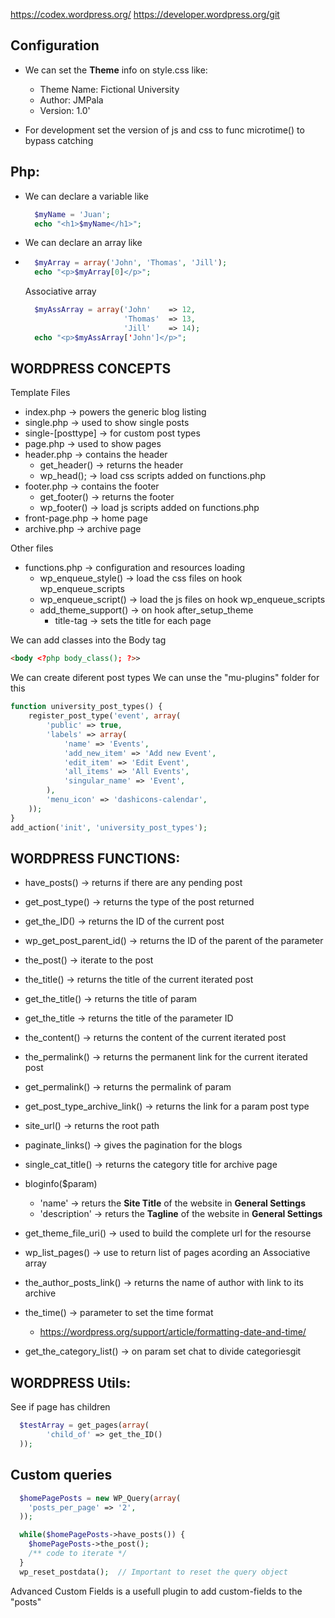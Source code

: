 https://codex.wordpress.org/
https://developer.wordpress.org/git

## Configuration
- We can set the **Theme** info on style.css like:
  - Theme Name: Fictional University
  - Author: JMPala
  - Version: 1.0'

- For development set the version of js and css to func microtime() to bypass catching

## Php:
- We can declare a variable like
  ```php
    $myName = 'Juan';
    echo "<h1>$myName</h1>";
  ```
- We can declare an array like
- ```php
    $myArray = array('John', 'Thomas', 'Jill');
    echo "<p>$myArray[0]</p>";
  ```
  Associative array
  ```php
    $myAssArray = array('John'    => 12,
                        'Thomas'  => 13,
                        'Jill'    => 14);
    echo "<p>$myAssArray['John']</p>";
  ```

## WORDPRESS CONCEPTS
Template Files
- index.php -> powers the generic blog listing
- single.php -> used to show single posts
- single-[posttype] -> for custom post types
- page.php -> used to show pages
- header.php -> contains the header
  - get_header() -> returns the header
  - wp_head(); -> load css scripts added on functions.php
- footer.php -> contains the footer
  - get_footer() -> returns the footer
  - wp_footer() -> load js scripts added on functions.php
- front-page.php -> home page
- archive.php -> archive page

Other files
- functions.php -> configuration and resources loading
  - wp_enqueue_style() -> load the css files on hook wp_enqueue_scripts
  - wp_enqueue_script() -> load the js files on hook wp_enqueue_scripts
  - add_theme_support() -> on hook after_setup_theme
    - title-tag -> sets the title for each page

We can add classes into the Body tag
```html
<body <?php body_class(); ?>>
```

We can create diferent post types
We can unse the "mu-plugins" folder for this
```php
function university_post_types() {
    register_post_type('event', array(
        'public' => true,
        'labels' => array(
            'name' => 'Events',
            'add_new_item' => 'Add new Event',
            'edit_item' => 'Edit Event',
            'all_items' => 'All Events',
            'singular_name' => 'Event',
        ),
        'menu_icon' => 'dashicons-calendar',
    ));
}
add_action('init', 'university_post_types');
```

## WORDPRESS FUNCTIONS:
- have_posts() -> returns if there are any pending post
- get_post_type() -> returns the type of the post returned
- get_the_ID() -> returns the ID of the current post
- wp_get_post_parent_id() -> returns the ID of the parent of the parameter
- the_post() -> iterate to the post
- the_title() -> returns the title of the current iterated post
- get_the_title() -> returns the title of param
- get_the_title -> returns the title of the parameter ID
- the_content() -> returns the content of the current iterated post
- the_permalink() -> returns the permanent link for the current iterated post
- get_permalink() -> returns the permalink of param
- get_post_type_archive_link() -> returns the link for a param post type
- site_url() -> returns the root path
- paginate_links() -> gives the pagination for the blogs

- single_cat_title() -> returns the category title for archive page

- bloginfo($param)
  - 'name' -> returs the **Site Title** of the website in **General Settings**
  - 'description' -> returs the **Tagline** of the website in **General Settings**

- get_theme_file_uri() -> used to build the complete url for the resourse

- wp_list_pages() -> use to return list of pages acording an Associative array

- the_author_posts_link() -> returns the name of author with link to its archive
- the_time() -> parameter to set the time format
  - https://wordpress.org/support/article/formatting-date-and-time/
- get_the_category_list() -> on param set chat to divide categoriesgit 

## WORDPRESS Utils:
See if page has children
```php
  $testArray = get_pages(array(
        'child_of' => get_the_ID()
  ));
```

## Custom queries
```php
  $homePagePosts = new WP_Query(array(
    'posts_per_page' => '2',
  ));

  while($homePagePosts->have_posts()) {
    $homePagePosts->the_post();
    /** code to iterate */    
  }
  wp_reset_postdata();  // Important to reset the query object
```

Advanced Custom Fields is a usefull plugin to add custom-fields to the "posts"